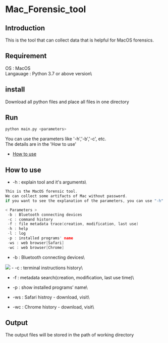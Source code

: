 # Mac_Forensic_tool

## Introduction
This is the tool that can collect data that is helpful for MacOS forensics.

## Requirement
OS : MacOS\
Langauage : Python 3.7 or above version\

## install
Download all python files and place all files in one directory

## Run
```c
python main.py <parameters>
```
You can use the parameters like '-h','-b','-c', etc.\
The details are in the 'How to use'
- [How to use](https://github.com/CSDF-LAB/tool/blob/main/PWB/Mac_Forensic_tool/Readme.md#how-to-use)

## How to use
- -h : explain tool and it's arguments\
```c
This is the MacOS forensic tool.
We can collect some artifacts of Mac without password.
if you want to see the explanation of the parameters, you can use "-h".

< Parameters >
 -b : Bluetooth connecting devices
 -c : command history
 -f : file metadata trace(creation, modification, last use)
 -h : help
 -l : log
 -p : installed programs' name
 -ws : web browser[Safari]
 -wc : web browser[Chrome]
```
- -b : Bluetooth connecting devices\
<img src="https://user-images.githubusercontent.com/119034536/205903407-84afde74-1eca-47f2-9c84-2502eafcf6fd.png">
- -c : terminal instructions history\
 
- -f : metadata search(creation, modification, last use time)\

- -p : show installed programs’ name\
 
- -ws : Safari histroy - download, visit\

- -wc : Chrome history - download, visit\


## Output
The output files will be stored in the path of working directory
